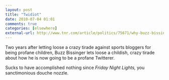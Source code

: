 ```yaml
---
layout: post  
title: "Twidiot"  
date: 2010-07-04 01:01  
comments: true  
categories: [elsewhere]
external-url: http://www.tnr.com/article/politics/75671/why-buzz-bissinger-tweets?page=0,0
---
```


Two years after letting loose a crazy tirade against sports bloggers for being profane children, Buzz Bissinger lets loose a childish, crazy tirade about how he is now going to be a profane Twitterer. 

Sucks to have accomplished nothing since <em>Friday Night Lights,</em> you sanctimonious douche nozzle.

